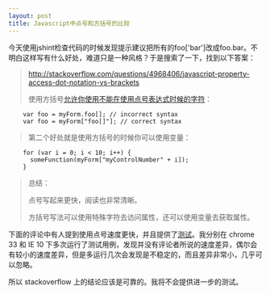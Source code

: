 ```yaml
---
layout: post
title: Javascript中点号和方括号的比较
---
```


今天使用jshint检查代码的时候发现提示建议把所有的foo['bar']改成foo.bar。不明白这样写有什么好处，难道只是一种风格？于是搜索了一下，找到以下答案：

><http://stackoverflow.com/questions/4968406/javascript-property-access-dot-notation-vs-brackets>
>
>使用方括号[允许你使用不能在使用点号表达式时候的字符](http://www.dev-archive.net/articles/js-dot-notation/)：
>
        var foo = myForm.foo[]; // incorrect syntax
        var foo = myForm["foo[]"]; // correct syntax

>第二个好处就是使用方括号的时候你可以使用变量：
>        
        for (var i = 0; i < 10; i++) {
          someFunction(myForm["myControlNumber" + i]);
        }
>       
>总结：
>        
>点号写起来更快，阅读也非常清晰。
>
>方括号写法可以使用特殊字符去访问属性，还可以使用变量去获取属性。

下面的评论中有人提到使用点号速度更快，并且提供了[测试](http://jsperf.com/dot-notation-vs-bracket-notation/2)。我分别在 chrome 33 和 IE 10 下多次运行了测试用例，发现并没有评论者所说的速度差异，偶尔会有较小的速度差异，但是多运行几次会发现是不稳定的，而且差异非常小，几乎可以忽略。

所以 stackoverflow 上的结论应该是可靠的。我将不会提供进一步的测试。